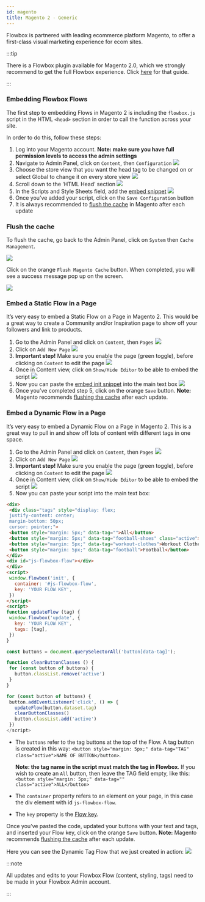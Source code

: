 ```yaml
---
id: magento
title: Magento 2 - Generic
---
```


Flowbox is partnered with leading ecommerce platform Magento, to offer a first-class visual marketing experience for ecom sites.

:::tip

There is a Flowbox plugin available for Magento 2.0, which we strongly recommend to get the full Flowbox experience. Click [here](/docs/guides/magento_plugin) for that guide.

:::

### Embedding Flowbox Flows

The first step to embedding Flows in Magento 2 is including the `flowbox.js` script in the HTML `<head>` section in order to call the function across your site.

In order to do this, follow these steps:
1. Log into your Magento account. **Note: make sure you have full permission levels to access the admin settings**
2. Navigate to Admin Panel, click on `Content`, then `Configuration` ![](/img/docs/magento2/image1.png)
3. Choose the store view that you want the head tag to be changed on or select Global to change it on every store view ![](/img/docs/magento2/image12.png)
4. Scroll down to the ‘HTML Head’ section ![](/img/docs/magento2/image3.png)
5. In the Scripts and Style Sheets field, add the [embed snippet](/docs/quickstart#embed-snippet) ![](/img/docs/magento2/image9.png)
5. Once you’ve added your script, click on the `Save Configuration` button
6. It is always recommended to [flush the cache](#flush-the-cache) in Magento after each update

### Flush the cache
To flush the cache,  go back to the Admin Panel, click on `System` then `Cache Management`.

![](/img/docs/magento2/image2.png)

Click on the orange `Flush Magento Cache` button. When completed, you will see a success message pop up on the screen.

![](/img/docs/magento2/image8.png)

### Embed a Static Flow in a Page

It’s very easy to embed a Static Flow on a Page in Magento 2. This would be a great way to create a Community and/or Inspiration page to show off your followers and link to products.

1. Go to the Admin Panel and click on `Content`, then `Pages` ![](/img/docs/magento2/image7.png)
2. Click on `Add New Page` ![](/img/docs/magento2/image10.png)
3. **Important step!** Make sure you enable the page (green toggle), before clicking on `Content` to edit the page ![](/img/docs/magento2/image6.png)
4. Once in Content view, click on `Show/Hide Editor` to be able to embed the script ![](/img/docs/magento2/image11.png)
5. Now you can paste the [embed init snippet](/docs/quickstart#embed-init-snippet) into the main text box ![](/img/docs/magento2/image13.png)
6. Once you’ve completed step 5, click on the orange `Save` button. **Note:** Magento recommends [flushing the cache](#flush-the-cache) after each update.

### Embed a Dynamic Flow in a Page

It’s very easy to embed a Dynamic Flow on a Page in Magento 2. This is a great way to pull in and show off lots of content with different tags in one space.

1. Go to the Admin Panel and click on `Content`, then `Pages` ![](/img/docs/magento2/image7.png)
2. Click on `Add New Page` ![](/img/docs/magento2/image10.png)
3. **Important step!** Make sure you enable the page (green toggle), before clicking on `Content` to edit the page ![](/img/docs/magento2/image6.png)
4. Once in Content view, click on `Show/Hide Editor` to be able to embed the script ![](/img/docs/magento2/image11.png)
5. Now you can paste your script into the main text box:
```html
<div>
 <div class="tags" style="display: flex;
 justify-content: center;
 margin-bottom: 50px;
 cursor: pointer;">
 <button style="margin: 5px;" data-tag="">All</button>
 <button style="margin: 5px;" data-tag="football-shoes" class="active">Football Shoes</button>
 <button style="margin: 5px;" data-tag="workout-clothes">Workout Clothes</button>
 <button style="margin: 5px;" data-tag="football">Football</button>
</div>
<div id="js-flowbox-flow"></div>
</div>
<script>
 window.flowbox('init', {
   container: '#js-flowbox-flow',
   key: 'YOUR FLOW KEY',
 })
</script>
<script>
function updateFlow (tag) {
 window.flowbox('update', {
   key: 'YOUR FLOW KEY',
   tags: [tag],
 })
}

const buttons = document.querySelectorAll('button[data-tag]');

function clearButtonClasses () {
 for (const button of buttons) {
   button.classList.remove('active')
 }
}

for (const button of buttons) {
 button.addEventListener('click', () => {
   updateFlow(button.dataset.tag)
   clearButtonClasses()
   button.classList.add('active')
 })
</script>
```

* The `buttons` refer to the tag buttons at the top of the Flow. A tag button is created in this way: `<button style="margin: 5px;" data-tag="TAG" class="active">NAME OF BUTTON</button>`.

  **Note: the tag name in the script must match the tag in Flowbox**. If you wish to create an `All` button, then leave the TAG field empty, like this:  `<button style="margin: 5px;" data-tag="" class="active">ALL</button>`
* The `container` property refers to an element on your page, in this case the div  element with id `js-flowbox-flow`.
* The `key` property is the [Flow key](/docs/terminology#flow-key).

Once you’ve pasted the code, updated your buttons with your text and tags, and inserted your Flow key, click on the orange `Save` button. **Note:** Magento recommends [flushing the cache](#flush-the-cache) after each update.

Here you can see the Dynamic Tag Flow that we just created in action:
![](/img/docs/magento2/image2.gif)

:::note

All updates and edits to your Flowbox Flow (content, styling, tags) need to be made in your Flowbox Admin account.

:::
